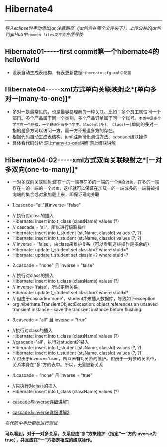 ﻿# Hibernate4 #
---
*导入eclipse时手动添加jar,注意路径（jar包含在哪个文件夹下），上传公共的jar包到gitHub中`common-files文件夹`方便寻找*
## Hibernate01-----first commit第一个hibernate4的helloWorld
* 没表自动生成表结构，有表更新数据`hibernate.cfg.xml中配置`

## Hibernate04-----xml方式单向关联映射之*[单向多对一(many-to-one)]*
* 多对一是最常见的，也是最容易理解的一种关联。比如：多个员工属性同一个部门。多个产品属于同一个类别，多个产品订单属于同一个账号。`本类中是多个学生在一个班级，一个班级里有多个学生。Student(多)、 Class(一)`单向的多对一指的是多方可以访问一方，而一方不知道多方的存在。
* 根据代码自动生成表结构、junit注解简化测试方法、cascade级联操作
* 具体看代码分析
[网上many-to-one讲解](http://z-xiaofei168.iteye.com/blog/1017383)
[网上级联讲解](http://www.xuehuile.com/blog/9fb6686db07b4868a0dd4602fe697a2b.html)

## Hibernate04-02-----xml方式双向关联映射之*[一对多双向(one-to-many)]*
* 一对多双向关联映射:即在一的一端存在多的一端的一个`集合对象`，在多的一端存在一的一端的一个`对象`，这样就可以保证在加载一的一端或多的一端将被指向端的集合或对象加载上来，即保证双向关联

* 1.cascade="all"且inverse="false"
 - // 执行对class的插入
 - Hibernate: insert into t_class (className) values (?)
 - // cascade = 'all'，所以进行级联操作
 - Hibernate: insert into t_student (stuName, classId) values (?, ?)
 - Hibernate: insert into t_student (stuName, classId) values (?, ?)
 - // inverse = 'false'，由class来维护关系（可以看到这些操作是多余的）
 - Hibernate: update t_student set classId=? where stuId=?
 - Hibernate: update t_student set classId=? where stuId=?

* 2.cascade = "none" 且 inverse = "false"
 - // 执行对class的插入
 - Hibernate: insert into t_class (className) values (?)
 - // inverse='false'，所以更新关系 
 - Hibernate: update t_student set classId=? where stuId=?
 - // 但由于cascade='none'，student并未插入数据库，导致如下exception
 - org.hibernate.TransientObjectException: object references an unsaved transient instance - save the transient instance before flushing: 

* 3.cascade = "all" 且 inverse = "true"
 - //执行对class的插入 
 - Hibernate: insert into t_class (className) values (?)
 - //cascade='all'，执行对student的插入 
 - Hibernate: insert into t_student (stuName, classId) values (?, ?)
 - Hibernate: insert into t_student (stuName, classId) values (?, ?)
 - // 但由于inverse='true'，所以未有对关系的维护。但由于一对多的关系中，关系本身在“多”方的表中。所以，无需更新关系

* 4.cascade = "none" 且 inverse = "true"
 - //只执行对class的插入
 - Hibernate: insert into t_class (className) values (?)

* [cascade与inverse详细讲解1](http://blog.csdn.net/tlycherry/article/details/8976416)

* [cascade与inverse详细讲解2](http://m.doc00.com/doc/10110270p)

*在代码中手动更改进行测试*

**可以看到，对于一对多关系，关系应由“多”方来维护（指定“一”方的inverse为true），并且应在“一”方指定相应的级联操作。**